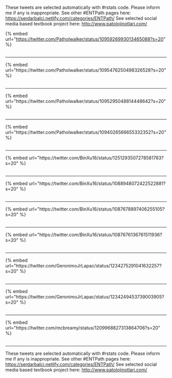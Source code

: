 

These tweets are selected automatically with #rstats code. Please inform me if any is inappropriate.
See other #ENTPath pages here: https://serdarbalci.netlify.com/categories/ENTPath/ 
See selected social media based textbook project here: http://www.patolojinotlari.com/

{% embed url="https://twitter.com/Patholwalker/status/1095926993013465088?s=20" %}<br>
<br>
<hr>
{% embed url="https://twitter.com/Patholwalker/status/1095476250498326528?s=20" %}<br>
<br>
<hr>
{% embed url="https://twitter.com/Patholwalker/status/1095295048814448642?s=20" %}<br>
<br>
<hr>
{% embed url="https://twitter.com/Patholwalker/status/1094026566655332352?s=20" %}<br>
<br>
<hr>
{% embed url="https://twitter.com/BinXu16/status/1251293507278581763?s=20" %}<br>
<br>
<hr>
{% embed url="https://twitter.com/BinXu16/status/1088948072422522881?s=20" %}<br>
<br>
<hr>
{% embed url="https://twitter.com/BinXu16/status/1087678897406255105?s=20" %}<br>
<br>
<hr>
{% embed url="https://twitter.com/BinXu16/status/1087676136761511936?s=20" %}<br>
<br>
<hr>
{% embed url="https://twitter.com/GeronimoJrLapac/status/1234275291041632257?s=20" %}<br>
<br>
<hr>
{% embed url="https://twitter.com/GeronimoJrLapac/status/1234249453739003905?s=20" %}<br>
<br>
<hr>
{% embed url="https://twitter.com/mcbreamy/status/1209968827313864706?s=20" %}<br>
<br>
<hr>


These tweets are selected automatically with #rstats code. Please inform me if any is inappropriate.
See other #ENTPath pages here: https://serdarbalci.netlify.com/categories/ENTPath/ 
See selected social media based textbook project here: http://www.patolojinotlari.com/
